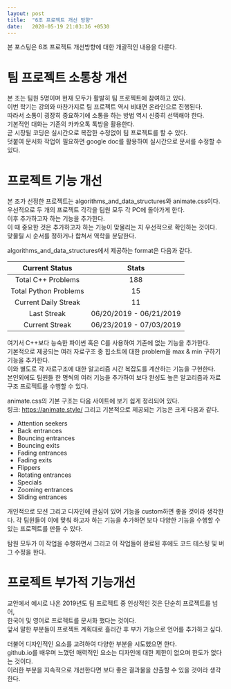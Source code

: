 ```yaml
---
layout: post
title:  "6조 프로젝트 개선 방향"
date:   2020-05-19 21:03:36 +0530
---
```

본 포스팅은 6조 프로젝트 개선방향에 대한 개괄적인 내용을 다룬다.

# 팀 프로젝트 소통창 개선

본 조는 팀원 5명이며 현재 모두가 활발히 팀 프로젝트에 참여하고 있다.  
이번 학기는 강의와 마찬가지로 팀 프로젝트 역시 비대면 온라인으로 진행된다.  
따라서 소통이 굉장히 중요하기에 소통을 하는 방법 역시 신중히 선택해야 한다.  
기본적인 대화는 기존의 카카오톡 톡방을 활용한다.  
곧 시장될 코딩은 실시간으로 복잡한 수정없이 팀 프로젝트를 할 수 있다.  
덧붙여 문서화 작업이 필요하면 google doc를 활용하여 실시간으로 문서를 수정할 수 있다.  

# 프로젝트 기능 개선  

본 조가 선정한 프로젝트는 algorithms_and_data_structures와 animate.css이다.  
우선적으로 두 개의 프로젝트 각각을 팀원 모두 각 PC에 돌아가게 한다.  
이후 추가하고자 하는 기능을 추가한다.  
이 때 중요한 것은 추가하고자 하는 기능이 맞물리는 지 우선적으로 확인하는 것이다.  
맞물릴 시 순서를 정하거나 합쳐서 역학을 분담한다.

algorithms_and_data_structures에서 제공하는 format은 다음과 같다.  

| Current Status|     Stats     |
| :------------: | :----------: |
| Total C++ Problems | 188 |
| Total Python Problems | 15 |
| Current Daily Streak| 11 |
| Last Streak | 06/20/2019 - 06/21/2019|
| Current Streak | 06/23/2019 - 07/03/2019|

여기서 C++보다 능숙한 파이썬 혹은 C를 사용하여 기존에 없는 기능을 추가한다.  
기본적으로 제공되는 여러 자료구조 중 힙소트에 대한 problem을 max & min 구하기 기능을 추가한다.  
이와 별도로 각 자료구조에 대한 알고리즘 시간 복잡도를 계산하는 기능을 구현한다.  
본인외에도 팀원들 한 명씩의 여러 기능을 추가하여 보다 완성도 높은 알고리즘과 자료구조 프로젝트를 수행할 수 있다. 

animate.css의 기본 구조는 다음 사이트에 보기 쉽게 정리되어 있다.  
링크: https://animate.style/
그리고 기본적으로 제공되는 기능은 크게 다음과 같다. 
* Attention seekers
* Back entrances
* Bouncing entrances
* Bouncing exits
* Fading entrances
* Fading exits
* Flippers
* Rotating entrances
* Specials
* Zooming entrances
* Sliding entrances

개인적으로 모션 그리고 디자인에 관심이 있어 기능을 custom하면 좋을 것이라 생각한다.
각 팀원들이 이에 맞춰 하고자 하는 기능을 추가하면 보다 다양한 기능을 수행할 수 있는 프로젝트를 만들 수 있다.

탐원 모두가 이 작업을 수행하면서 그리고 이 작업들이 완료된 후에도  코드 테스팅 및 버그 수정을 한다. 

# 프로젝트 부가적 기능개선

교안에서 예시로 나온 2019년도 팀 프로젝트 중 인상적인 것은 단순히 프로젝트를 넘어,  
한국어 및 영어로 프로젝트를 문서화 했다는 것이다.  
앞서 말한 부분들이 프로젝트 계획대로 흘러간 후 부가 기능으로 언어를 추가하고 싶다.  

더불어 디자인적인 요소를 고려하여 다양한 부분을 시도했으면 한다.  
github.io를 배우며 느꼈던 매력적인 요소는 디자인에 대한 제한이 없으며 한도가 없다는 것이다.  
이러한 부분을 지속적으로 개선한다면 보다 좋은 결과물을 산출할 수 있을 것이라 생각한다.  

[jekyll-docs]: https://jekyllrb.com/docs/home
[jekyll-gh]:   https://github.com/jekyll/jekyll
[jekyll-talk]: https://talk.jekyllrb.com/

